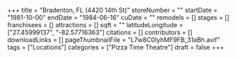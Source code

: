 +++
title = "Bradenton, FL (4420 14th St)"
storeNumber = ""
startDate = "1981-10-00"
endDate = "1984-06-16"
cuDate = ""
remodels = []
stages = []
franchisees = []
attractions = []
sqft = ""
latitudeLongitude = ["27.45999137", "-82.57716363"]
citations = []
contributors = []
downloadLinks = []
pageThumbnailFile = "L7w8C0IyhMF9FB_31aBh.avif"
tags = ["Locations"]
categories = ["Pizza Time Theatre"]
draft = false
+++

